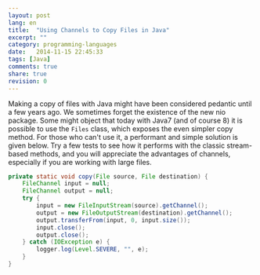 ```yaml
---
layout: post
lang: en
title:  "Using Channels to Copy Files in Java"
excerpt: ""
category: programming-languages
date:   2014-11-15 22:45:33
tags: [Java]
comments: true
share: true
revision: 0
---
```

Making a copy of files with Java might have been considered pedantic until a few years ago. We sometimes forget the existence of the new nio package. Some might object that today with Java7 (and of course 8) it is possible to use the `Files` class, which exposes the even simpler copy method. For those who can't use it, a performant and simple solution is given below. Try a few tests to see how it performs with the classic stream-based methods, and you will appreciate the advantages of channels, especially if you are working with large files.

```java
private static void copy(File source, File destination) {
    FileChannel input = null;
    FileChannel output = null;
    try {
        input = new FileInputStream(source).getChannel();
        output = new FileOutputStream(destination).getChannel();
        output.transferFrom(input, 0, input.size());
        input.close();
        output.close();
    } catch (IOException e) {
        logger.log(Level.SEVERE, "", e);
    }
}
```   
